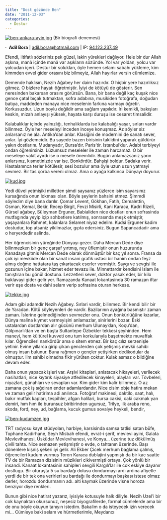```yaml
---
title: "Dost gözünde Ben"
date: "2011-12-03"
categories: 
  - Destur
---
```


[![ben-ankara-ayin.jpg](/uploads/2011/12/ben-ankara-ayin-4.jpg)](/uploads/2011/12/ben-ankara-ayin-4.jpg "ben-ankara-ayin.jpg") (Bir biografi denemesi)

·  **Adil Bora** | [adil.bora@hotmail.com](mailto:adil.bora@hotmail.com) | IP: [94.123.237.49](http://ws.arin.net/cgi-bin/whois.pl?queryinput=94.123.237.49)

Efendi, iltifatlı sözleriniz pek güzel, lakin yürekleri dağlıyor. Hele bir dur Allah aşkına, manâ içinde manâ var aşıkların sözünde. Yol var yoldan, yolcu var yolcudan içeri. Destur bir soluklan, öyle hemen selamı sabahı yükleme, kim kimmden evvel gider orasını biz bilmeyiz, Allah hayırlar versin cümlemize.

Demende haklısın, Nezih Ağabey her daim hazırdır. O hiçbir yere hazırlıksız gitmez. O bizlere hayatı öğretmiştir. İyiyi de kötüyü de gösterir. Sen neresinden bakarsan orasını görürsün. Bana, bir bana değil kaç kuşak nice gence çatal bıçak tutmaktan, sofra adabına, musikiden fotoğrafa, doğudan batıya, maddeden manaya nice meselenin farkına varmayı öğretir. Korkusuzdur. Uzun boylu değildir ama sağlam yapılıdır. Iri kemikli, bakışları keskin, mizah anlayışı yüksek, hayata karşı duruşu ise cesaret timsalidir.

Kalabalıklar içinde yalnızlığı, tenhalıklarda ise kalabalığı yaşar, sırları vardır bilinmez. Öyle her meseleyi inceden inceye konuşmaz. Az söyler siz anlarsanız ne ala. Antika’dan anlar. Klasiğini de modernini de sanatı sever, anlar. İyi gözlemcidir. Bu sayede bazen birisinin taklidini yaparak güldürür yakın dostlarını. Mudanyadır, Bursa’dır. Paris’tir. Istanbul’dur. Adabi terbiyeyi ondan öğrenirsiniz. Lüzumsuz meseleler ile zaman harcamaz. O bir meseleye vakit ayırdı ise o mesele önemlidir. Bugün anlamazsanız yarın anlarsınız, kısmetinizde var ise. Bonkördür. Bahşişi boldur. Sadaka verir. Hastalanınca terler kötülesir, sesi bozulur ama öyle uzun uzun yatmayi sevmez. Bir tas çorba vereni olmaz. Ama o ayağa kalkınca Dünyayı doyurur.

[![kud.jpg](/uploads/2011/12/kud.jpg)](/uploads/2011/12/kud.jpg "kud.jpg")

Yedi düvel yetmişiki milletten şimdi saysanız yüzlerce isim sayarsınız kursağında onun lokması olan. Böyle şeylerin bahsini etmez. Şimmdi söyledim diye bana darılır. Çomar Levent, Gökhan, Fatih, Cemalettin, Osman, Kemal, Bekir, Recep Birgit, Fevzi Misirli, Kani Karaca, Kadri Rizeli, Gürsel ağabey, Süleyman Erguner, Babialiden nice dostları onun sofrasinda mutfagında yeyip içip sohbetlere katılmış, sonrasında meşk etmiştir, yaşayanlara Rahmet, kalanlara Selamet niyaz edelim. Kudsi Erguner kadim dostudur, top atsaniz yikilmazlar, gıpta edersiniz. Bugun Sapancadadir ama o heryerdedir aslinda.

Her öğrencisinin yüreğinde Dünyayı gezer. Daha Mercan Dede diye bilinmezken bir genç çarşaf yırtmış, ney üflemiştir onun huzurunda Kanadaya gitmis Mercan Dede olarak dönmüştür bir kaç yıl sonra. Fransa da çok iyi mevkiide olan bir sanat insani grafik ustasi bir hanim ondan feyz almış değme hattatara taş çıkartacak eserler vermiştir. Saygı ve sevgisi ile gozunun içine bakar, hizmet eder tevazu ile. Minnettardır kendisini Islam ile tanıştıran bu gönül dostuna. Lezzetleri sever, doktor yasak eder, bir kilo baklavayi gider gelir yer. Ramazanda Kanaat lokantasinda 30 ramazan iftar verir eşe dosta ve dahi selam verip sofrasina oturan herkese.

[![tekke.jpg](/uploads/2011/12/tekke.jpg)](/uploads/2011/12/tekke.jpg "tekke.jpg")

Adam gibi adamdir Nezih Ağabey. Sırlari vardir, bilinmez. Bir kendi bilir bir de Yaradan. Kötü söyleyenleri de vardir. Bazilarının ayağına basmıştır zaman zaman. İslerine gelmediğinden sevmezler onu. Onun bonkürlüğüne kızarlar, Dünya malina kıymet vermeyişini anlamazlar, sinirlerini bozar. Eski ustalardan dostlardan alır gücünü merhum Ulunay’dan, Koçu’dan, Gölpınarlı’dan ve en başta Sultantepe Özbekler tekkesi şeyhinden. Hem manevi, hem kültürel kuvveti onu tum korkularıyla başetmekte muvaffak kılar. Öğrencileri nankördür ama o sitem etmez. Bir kaç cılız serzenişle yetinir. Evine yıllarca girip çikan genclerden çok yetişmiş mevkii sahibi olmuş insan bulunur. Buna rağmen o gençler yetişirken dedikodular da olmuştur. Ilm sahibi olmadna fikir yürüten coktur. Kulak asmaz o bildiğine devam eder.

Daha onun yapacak işleri var. Arşivi kitaplari, anlatacak hikayeleri, verilecek nasihatlari, nice kıytırık siyasiye atfedilecek kinayeleri, alayları var. Tövbeleri, niyazlari, günahları ve sevapları var. Kim gider kim kalir bilinmez. O az zamana çok iş sığdıran ender adamlardandır. Nice cisim obje hatira mekan ve zaman gelir hatirima adi anılınca. Fotoğraf makinesi, daktilo, saat, halı, bakır mutfak kapları, tespihler, afgan halilari, bursa cakisi, caki cakmak yan demiri, hım hım ile burunsuz biribirinden ugursuz, Trilye, ilk araba reno, skoda, ford, ney, ud, bağlama, kucuk gumus sovalye heykeli, bendir,

[![ben-kudumzen.jpg](/uploads/2011/12/ben-kudumzen.jpg)](/uploads/2011/12/ben-kudumzen.jpg "ben-kudumzen.jpg")

TRT radyosu kayıt stüdyoları, harbiye, karsisinda samsa tatlisi satan büfe, Tophane Kadirhane, Seyh Misbah efendi, evrat-i şerif, mevlevi ayini, Galata Mevlevihanesi, Üsküdar Mevlevihanesi, ve Konya… üzerine tuz dökülmüş çivili tahta. Nice semazen yetişmiştir o evde, o tahtanın üzerinde. Başı dönenlere kişniş şekeri iyi gelir. Ali Ekber Çicek merhum bağlama çalmış, öğrencileri kudum vurmuş Toron Karaca dublajini yapmıştı da bir kac saatte TV de bir Ramazan dizisinin müzikleri cikivermişti ortaya. Çok yönlü bir insandi. Kanaat lokantasinin sahipleri sevgili Kargılı’lar ile cok eskiye dayanır dostlugu. Bir oturuşta 5 su bardağı dolusu dondurmayı ardı ardına afiyetle yerdi de bir tek ona verirleri su bardağı ile dondurmayı başkası istese olmaz derler, horozdu dondurmanın adı. alti kaymak üzerinde visne horoza benziyor diye renkleri.

Bunun gibi nice hatirat yazarız, iyisiyle kotusuyle halk diliyle. Nezih Uzel’i bir cok kaynaktan okursunuz, neşesiz biyografilerde, formal cümlelerde ama bir de onu böyle okuyun tanıyın istedim. Bakalim o da isteyecek izin verecek mi… Cümleye baki selam ve hürmetlerimle, Meydancı
